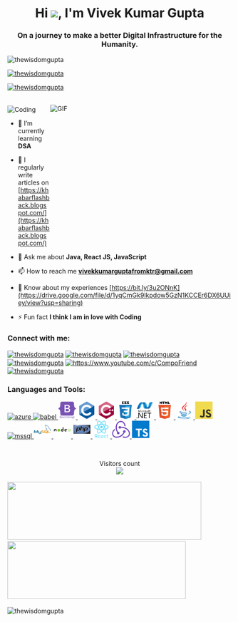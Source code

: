 <h1 align="center">Hi <img src="https://media.giphy.com/media/hvRJCLFzcasrR4ia7z/giphy.gif" width="25px">, I'm Vivek Kumar Gupta</h1>
<h3 align="center">On a journey to make a better Digital Infrastructure for the Humanity.</h3>

<p align="left"> <img src="https://komarev.com/ghpvc/?username=thewisdomgupta&label=Profile%20views&color=0e75b6&style=flat" alt="thewisdomgupta" /> </p>

<p align="left"> <a href="https://github.com/ryo-ma/github-profile-trophy"><img src="https://github-profile-trophy.vercel.app/?username=thewisdomgupta" alt="thewisdomgupta" /></a> </p>

<p align="left"> <a href="https://twitter.com/thewisdomgupta" target="blank"><img src="https://img.shields.io/twitter/follow/thewisdomgupta?logo=twitter&style=for-the-badge" alt="thewisdomgupta" /></a> </p>

<br>
<img align="center" alt="Coding" width="1400" src="https://blog.hubspot.com/hs-fs/hubfs/Google%20Drive%20Integration/How%20to%20Find%20the%20Perfect%20GIF%2010%20Must-Try%20Websites-3.gif?width=936&height=480&name=How%20to%20Find%20the%20Perfect%20GIF%2010%20Must-Try%20Websites-3.gif">

<img align="right" alt="GIF" src="https://github.com/Gapur/Gapur/blob/master/coding.gif?raw=true" width="408" height="318" />


- 🌱 I’m currently learning **DSA**

- 📝 I regularly write articles on [https://khabarflashback.blogspot.com/](https://khabarflashback.blogspot.com/)

- 💬 Ask me about **Java, React JS, JavaScript**

- 📫 How to reach me **vivekkumarguptafromktr@gmail.com**

- 📄 Know about my experiences [https://bit.ly/3u2ONnK](https://drive.google.com/file/d/1yqCmGk9Ikpdow5GzN1KCCEr6DX6UUiey/view?usp=sharing)

- ⚡ Fun fact **I think I am in love with Coding**

<h3 align="left">Connect with me:</h3>
<p align="left">
<a href="https://twitter.com/thewisdomgupta" target="blank"><img align="center" src="https://raw.githubusercontent.com/rahuldkjain/github-profile-readme-generator/master/src/images/icons/Social/twitter.svg" alt="thewisdomgupta" height="30" width="40" /></a>
<a href="https://linkedin.com/in/thewisdomgupta" target="blank"><img align="center" src="https://raw.githubusercontent.com/rahuldkjain/github-profile-readme-generator/master/src/images/icons/Social/linked-in-alt.svg" alt="thewisdomgupta" height="30" width="40" /></a>
<a href="https://fb.com/thewisdomgupta" target="blank"><img align="center" src="https://raw.githubusercontent.com/rahuldkjain/github-profile-readme-generator/master/src/images/icons/Social/facebook.svg" alt="thewisdomgupta" height="30" width="40" /></a>
<a href="https://instagram.com/thewisdomgupta" target="blank"><img align="center" src="https://raw.githubusercontent.com/rahuldkjain/github-profile-readme-generator/master/src/images/icons/Social/instagram.svg" alt="thewisdomgupta" height="30" width="40" /></a>
<a href="https://www.youtube.com/c/compo friend" target="blank"><img align="center" src="https://raw.githubusercontent.com/rahuldkjain/github-profile-readme-generator/master/src/images/icons/Social/youtube.svg" alt="https://www.youtube.com/c/CompoFriend" height="30" width="40" /></a>
<a href="https://codeforces.com/profile/thewisdomgupta" target="blank"><img align="center" src="https://raw.githubusercontent.com/rahuldkjain/github-profile-readme-generator/master/src/images/icons/Social/codeforces.svg" alt="thewisdomgupta" height="30" width="40" /></a>
</p>

<h3 align="left">Languages and Tools:</h3>
<p align="left"> <a href="https://azure.microsoft.com/en-in/" target="_blank" rel="noreferrer"> <img src="https://www.vectorlogo.zone/logos/microsoft_azure/microsoft_azure-icon.svg" alt="azure" width="40" height="40"/> </a> <a href="https://babeljs.io/" target="_blank" rel="noreferrer"> <img src="https://www.vectorlogo.zone/logos/babeljs/babeljs-icon.svg" alt="babel" width="40" height="40"/> </a> <a href="https://getbootstrap.com" target="_blank" rel="noreferrer"> <img src="https://raw.githubusercontent.com/devicons/devicon/master/icons/bootstrap/bootstrap-plain-wordmark.svg" alt="bootstrap" width="40" height="40"/> </a> <a href="https://www.cprogramming.com/" target="_blank" rel="noreferrer"> <img src="https://raw.githubusercontent.com/devicons/devicon/master/icons/c/c-original.svg" alt="c" width="40" height="40"/> </a> <a href="https://www.w3schools.com/cpp/" target="_blank" rel="noreferrer"> <img src="https://raw.githubusercontent.com/devicons/devicon/master/icons/cplusplus/cplusplus-original.svg" alt="cplusplus" width="40" height="40"/> </a> <a href="https://www.w3schools.com/css/" target="_blank" rel="noreferrer"> <img src="https://raw.githubusercontent.com/devicons/devicon/master/icons/css3/css3-original-wordmark.svg" alt="css3" width="40" height="40"/> </a> <a href="https://dotnet.microsoft.com/" target="_blank" rel="noreferrer"> <img src="https://raw.githubusercontent.com/devicons/devicon/master/icons/dot-net/dot-net-original-wordmark.svg" alt="dotnet" width="40" height="40"/> </a> <a href="https://www.w3.org/html/" target="_blank" rel="noreferrer"> <img src="https://raw.githubusercontent.com/devicons/devicon/master/icons/html5/html5-original-wordmark.svg" alt="html5" width="40" height="40"/> </a> <a href="https://www.java.com" target="_blank" rel="noreferrer"> <img src="https://raw.githubusercontent.com/devicons/devicon/master/icons/java/java-original.svg" alt="java" width="40" height="40"/> </a> <a href="https://developer.mozilla.org/en-US/docs/Web/JavaScript" target="_blank" rel="noreferrer"> <img src="https://raw.githubusercontent.com/devicons/devicon/master/icons/javascript/javascript-original.svg" alt="javascript" width="40" height="40"/> </a> <a href="https://www.microsoft.com/en-us/sql-server" target="_blank" rel="noreferrer"> <img src="https://www.svgrepo.com/show/303229/microsoft-sql-server-logo.svg" alt="mssql" width="40" height="40"/> </a> <a href="https://www.mysql.com/" target="_blank" rel="noreferrer"> <img src="https://raw.githubusercontent.com/devicons/devicon/master/icons/mysql/mysql-original-wordmark.svg" alt="mysql" width="40" height="40"/> </a> <a href="https://nodejs.org" target="_blank" rel="noreferrer"> <img src="https://raw.githubusercontent.com/devicons/devicon/master/icons/nodejs/nodejs-original-wordmark.svg" alt="nodejs" width="40" height="40"/> </a> <a href="https://www.php.net" target="_blank" rel="noreferrer"> <img src="https://raw.githubusercontent.com/devicons/devicon/master/icons/php/php-original.svg" alt="php" width="40" height="40"/> </a> <a href="https://reactjs.org/" target="_blank" rel="noreferrer"> <img src="https://raw.githubusercontent.com/devicons/devicon/master/icons/react/react-original-wordmark.svg" alt="react" width="40" height="40"/> </a> <a href="https://redux.js.org" target="_blank" rel="noreferrer"> <img src="https://raw.githubusercontent.com/devicons/devicon/master/icons/redux/redux-original.svg" alt="redux" width="40" height="40"/> </a> <a href="https://www.typescriptlang.org/" target="_blank" rel="noreferrer"> <img src="https://raw.githubusercontent.com/devicons/devicon/master/icons/typescript/typescript-original.svg" alt="typescript" width="40" height="40"/> </a> </p>

<!-- <p>&nbsp;<img align="center" src="https://github-readme-stats.vercel.app/api?username=thewisdomgupta&show_icons=true&locale=en" alt="thewisdomgupta" /></p> -->
<br>
<p align="center"> 
  Visitors count<br>
  <img src="https://profile-counter.glitch.me/thewisdomgupta/count.svg" />
</p>

<a href="https://www.adamalston.com/"><img height="130px" width="435px" src="https://github-readme-stats.vercel.app/api?username=thewisdomgupta&hide_title=true&hide_border=true&show_icons=true&include_all_commits=true&count_private=true&line_height=21&text_color=000&icon_color=000&bg_color=0,ea6161,ffc64d,fffc4d,52fa5a&theme=graywhite" /><!-- wi*quL3fcV --><img height="130px" width="400px" src="https://github-readme-stats.vercel.app/api/top-langs/?username=thewisdomgupta&hide=html&hide_title=true&hide_border=true&layout=compact&langs_count=6&exclude_repo=comp426,Redventures-Movie-Quotes&text_color=000&icon_color=fff&bg_color=0,52fa5a,4dfcff,c64dff&theme=graywhite" /></a>
<p><img align="center" src="https://github-readme-streak-stats.herokuapp.com/?user=thewisdomgupta&" alt="thewisdomgupta" /></p>

